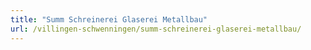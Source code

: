 ```yaml
---
title: "Summ Schreinerei Glaserei Metallbau"
url: /villingen-schwenningen/summ-schreinerei-glaserei-metallbau/
---
```

